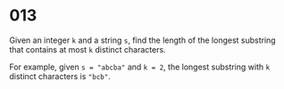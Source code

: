 [_metadata_:number]:-      "13"
[_metadata_:difficulty]:-  "Hard"
[_metadata_:asker]:-       "Amazon"
[_metadata_:tags]:-        "string unique substring"

# 013

Given an integer `k` and a string `s`, find the length of the longest substring that contains at most `k` distinct characters.

For example, given `s = "abcba"` and `k = 2`, the longest substring with `k` distinct characters is `"bcb"`.
